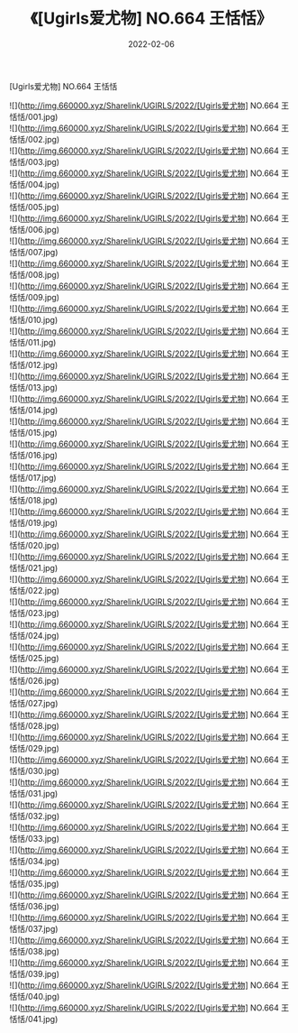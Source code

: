 ﻿---
layout: post
title:  《[Ugirls爱尤物] NO.664 王恬恬》
date:   2022-02-06
img: http://img.660000.xyz/Sharelink/UGIRLS/2022/[Ugirls爱尤物] NO.664 王恬恬/000.jpg
categories: [美女, 清纯, 唯美]
---

[Ugirls爱尤物] NO.664 王恬恬

 ![](http://img.660000.xyz/Sharelink/UGIRLS/2022/[Ugirls爱尤物] NO.664 王恬恬/001.jpg) <br>![](http://img.660000.xyz/Sharelink/UGIRLS/2022/[Ugirls爱尤物] NO.664 王恬恬/002.jpg) <br>![](http://img.660000.xyz/Sharelink/UGIRLS/2022/[Ugirls爱尤物] NO.664 王恬恬/003.jpg) <br>![](http://img.660000.xyz/Sharelink/UGIRLS/2022/[Ugirls爱尤物] NO.664 王恬恬/004.jpg) <br>![](http://img.660000.xyz/Sharelink/UGIRLS/2022/[Ugirls爱尤物] NO.664 王恬恬/005.jpg) <br>![](http://img.660000.xyz/Sharelink/UGIRLS/2022/[Ugirls爱尤物] NO.664 王恬恬/006.jpg) <br>![](http://img.660000.xyz/Sharelink/UGIRLS/2022/[Ugirls爱尤物] NO.664 王恬恬/007.jpg) <br>![](http://img.660000.xyz/Sharelink/UGIRLS/2022/[Ugirls爱尤物] NO.664 王恬恬/008.jpg) <br>![](http://img.660000.xyz/Sharelink/UGIRLS/2022/[Ugirls爱尤物] NO.664 王恬恬/009.jpg) <br>![](http://img.660000.xyz/Sharelink/UGIRLS/2022/[Ugirls爱尤物] NO.664 王恬恬/010.jpg) <br>![](http://img.660000.xyz/Sharelink/UGIRLS/2022/[Ugirls爱尤物] NO.664 王恬恬/011.jpg) <br>![](http://img.660000.xyz/Sharelink/UGIRLS/2022/[Ugirls爱尤物] NO.664 王恬恬/012.jpg) <br>![](http://img.660000.xyz/Sharelink/UGIRLS/2022/[Ugirls爱尤物] NO.664 王恬恬/013.jpg) <br>![](http://img.660000.xyz/Sharelink/UGIRLS/2022/[Ugirls爱尤物] NO.664 王恬恬/014.jpg) <br>![](http://img.660000.xyz/Sharelink/UGIRLS/2022/[Ugirls爱尤物] NO.664 王恬恬/015.jpg) <br>![](http://img.660000.xyz/Sharelink/UGIRLS/2022/[Ugirls爱尤物] NO.664 王恬恬/016.jpg) <br>![](http://img.660000.xyz/Sharelink/UGIRLS/2022/[Ugirls爱尤物] NO.664 王恬恬/017.jpg) <br>![](http://img.660000.xyz/Sharelink/UGIRLS/2022/[Ugirls爱尤物] NO.664 王恬恬/018.jpg) <br>![](http://img.660000.xyz/Sharelink/UGIRLS/2022/[Ugirls爱尤物] NO.664 王恬恬/019.jpg) <br>![](http://img.660000.xyz/Sharelink/UGIRLS/2022/[Ugirls爱尤物] NO.664 王恬恬/020.jpg) <br>![](http://img.660000.xyz/Sharelink/UGIRLS/2022/[Ugirls爱尤物] NO.664 王恬恬/021.jpg) <br>![](http://img.660000.xyz/Sharelink/UGIRLS/2022/[Ugirls爱尤物] NO.664 王恬恬/022.jpg) <br>![](http://img.660000.xyz/Sharelink/UGIRLS/2022/[Ugirls爱尤物] NO.664 王恬恬/023.jpg) <br>![](http://img.660000.xyz/Sharelink/UGIRLS/2022/[Ugirls爱尤物] NO.664 王恬恬/024.jpg) <br>![](http://img.660000.xyz/Sharelink/UGIRLS/2022/[Ugirls爱尤物] NO.664 王恬恬/025.jpg) <br>![](http://img.660000.xyz/Sharelink/UGIRLS/2022/[Ugirls爱尤物] NO.664 王恬恬/026.jpg) <br>![](http://img.660000.xyz/Sharelink/UGIRLS/2022/[Ugirls爱尤物] NO.664 王恬恬/027.jpg) <br>![](http://img.660000.xyz/Sharelink/UGIRLS/2022/[Ugirls爱尤物] NO.664 王恬恬/028.jpg) <br>![](http://img.660000.xyz/Sharelink/UGIRLS/2022/[Ugirls爱尤物] NO.664 王恬恬/029.jpg) <br>![](http://img.660000.xyz/Sharelink/UGIRLS/2022/[Ugirls爱尤物] NO.664 王恬恬/030.jpg) <br>![](http://img.660000.xyz/Sharelink/UGIRLS/2022/[Ugirls爱尤物] NO.664 王恬恬/031.jpg) <br>![](http://img.660000.xyz/Sharelink/UGIRLS/2022/[Ugirls爱尤物] NO.664 王恬恬/032.jpg) <br>![](http://img.660000.xyz/Sharelink/UGIRLS/2022/[Ugirls爱尤物] NO.664 王恬恬/033.jpg) <br>![](http://img.660000.xyz/Sharelink/UGIRLS/2022/[Ugirls爱尤物] NO.664 王恬恬/034.jpg) <br>![](http://img.660000.xyz/Sharelink/UGIRLS/2022/[Ugirls爱尤物] NO.664 王恬恬/035.jpg) <br>![](http://img.660000.xyz/Sharelink/UGIRLS/2022/[Ugirls爱尤物] NO.664 王恬恬/036.jpg) <br>![](http://img.660000.xyz/Sharelink/UGIRLS/2022/[Ugirls爱尤物] NO.664 王恬恬/037.jpg) <br>![](http://img.660000.xyz/Sharelink/UGIRLS/2022/[Ugirls爱尤物] NO.664 王恬恬/038.jpg) <br>![](http://img.660000.xyz/Sharelink/UGIRLS/2022/[Ugirls爱尤物] NO.664 王恬恬/039.jpg) <br>![](http://img.660000.xyz/Sharelink/UGIRLS/2022/[Ugirls爱尤物] NO.664 王恬恬/040.jpg) <br>![](http://img.660000.xyz/Sharelink/UGIRLS/2022/[Ugirls爱尤物] NO.664 王恬恬/041.jpg) <br>